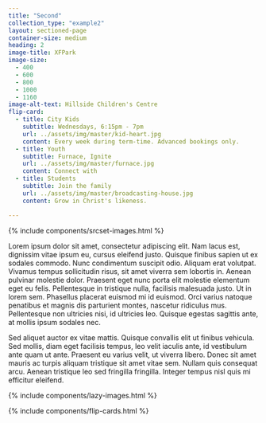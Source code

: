 ```yaml
---
title: "Second"
collection_type: "example2"
layout: sectioned-page
container-size: medium
heading: 2
image-title: XFPark
image-size:
  - 400
  - 600
  - 800
  - 1000
  - 1160
image-alt-text: Hillside Children's Centre
flip-card:
  - title: City Kids
    subtitle: Wednesdays, 6:15pm - 7pm
    url: ../assets/img/master/kid-heart.jpg
    content: Every week during term-time. Advanced bookings only.
  - title: Youth
    subtitle: Furnace, Ignite
    url: ../assets/img/master/furnace.jpg
    content: Connect with 
  - title: Students
    subtitle: Join the family
    url: ../assets/img/master/broadcasting-house.jpg
    content: Grow in Christ's likeness.

---
```


{% include components/srcset-images.html %}

Lorem ipsum dolor sit amet, consectetur adipiscing elit. Nam lacus est, dignissim vitae ipsum eu, cursus eleifend justo. Quisque finibus sapien ut ex sodales commodo. Nunc condimentum suscipit odio. Aliquam erat volutpat. Vivamus tempus sollicitudin risus, sit amet viverra sem lobortis in. Aenean pulvinar molestie dolor. Praesent eget nunc porta elit molestie elementum eget eu felis. Pellentesque in tristique nulla, facilisis malesuada justo. Ut in lorem sem. Phasellus placerat euismod mi id euismod. Orci varius natoque penatibus et magnis dis parturient montes, nascetur ridiculus mus. Pellentesque non ultricies nisi, id ultricies leo. Quisque egestas sagittis ante, at mollis ipsum sodales nec.

Sed aliquet auctor ex vitae mattis. Quisque convallis elit ut finibus vehicula. Sed mollis, diam eget facilisis tempus, leo velit iaculis ante, id vestibulum ante quam ut ante. Praesent eu varius velit, ut viverra libero. Donec sit amet mauris ac turpis aliquam tristique sit amet vitae sem. Nullam quis consequat arcu. Aenean tristique leo sed fringilla fringilla. Integer tempus nisl quis mi efficitur eleifend.

{% include components/lazy-images.html %}

{% include components/flip-cards.html %}
